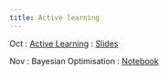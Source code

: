 ```yaml
---
title: Active learning
---
```


Oct
: [Active Learning](#)
  : [Slides](#)

Nov
: Bayesian Optimisation
  : [Notebook](https://github.com/nipunbatra/pml2022/blob/main/notebooks/Bayesian-Optimization.ipynb)
